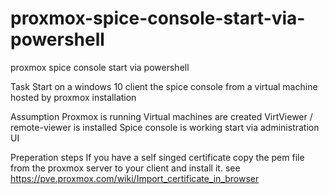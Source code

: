﻿# proxmox-spice-console-start-via-powershell
proxmox spice console start via powershell

Task
	Start on a windows 10 client the spice console from a virtual machine hosted by proxmox installation

Assumption
	Proxmox is running
	Virtual machines are created
	VirtViewer / remote-viewer is installed
	Spice console is working start via administration UI
	
Preperation steps
	If you have a self singed certificate copy the pem file from the proxmox server to your client and install it. see https://pve.proxmox.com/wiki/Import_certificate_in_browser
	

